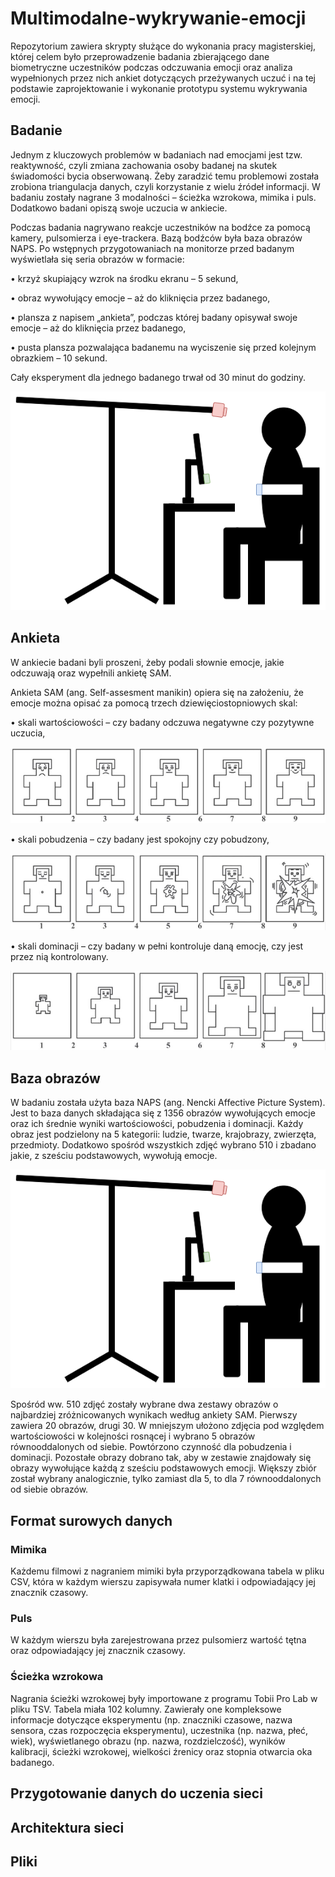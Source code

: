 # Multimodalne-wykrywanie-emocji
Repozytorium zawiera skrypty służące do wykonania pracy magisterskiej, której celem
było przeprowadzenie badania zbierającego dane biometryczne uczestników
podczas odczuwania emocji oraz analiza wypełnionych przez nich ankiet dotyczących
przeżywanych uczuć i na tej podstawie zaprojektowanie i wykonanie prototypu systemu
wykrywania emocji.

## Badanie
Jednym z kluczowych problemów w badaniach nad emocjami jest tzw. reaktywność, czyli
zmiana zachowania osoby badanej na skutek świadomości bycia obserwowaną. Żeby zaradzić temu problemowi została zrobiona triangulacja danych, czyli korzystanie z wielu źródeł informacji.
W badaniu zostały nagrane 3 modalności – ścieżka wzrokowa, mimika i puls. Dodatkowo
badani opiszą swoje uczucia w ankiecie.

Podczas badania nagrywano reakcje uczestników na bodźce za pomocą kamery, pulsomierza i eye-trackera.
Bazą bodźców była baza obrazów NAPS.
Po wstępnych przygotowaniach na monitorze przed badanym wyświetlała się seria obrazów
w formacie:

• krzyż skupiający wzrok na środku ekranu – 5 sekund,

• obraz wywołujący emocje – aż do kliknięcia przez badanego,

• plansza z napisem „ankieta”, podczas której badany opisywał swoje emocje – aż do
kliknięcia przez badanego,

• pusta plansza pozwalająca badanemu na wyciszenie się przed kolejnym obrazkiem –
10 sekund.

Cały eksperyment dla jednego badanego trwał od 30 minut do godziny.

<p align="center">
<img src=".\images\diagramy-stanowisko pomiarowe.drawio.png" alt="test-bench">
</p>

## Ankieta

W ankiecie badani byli proszeni, żeby podali słownie emocje, jakie odczuwają oraz wypełnili ankietę SAM.

Ankieta SAM (ang. Self-assesment manikin) opiera się na założeniu, że emocje można
opisać za pomocą trzech dziewięciostopniowych skal:

• skali wartościowości – czy badany odczuwa negatywne czy pozytywne uczucia,
<p align="center">
<img src=".\images\wartościowość.JPG" alt="wartosciowosc">
</p>
• skali pobudzenia – czy badany jest spokojny czy pobudzony,
<p align="center">
<img src=".\images\pobudzenie.JPG" alt="pobudzenie">
</p>
• skali dominacji – czy badany w pełni kontroluje daną emocję, czy jest przez nią
kontrolowany.
<p align="center">
<img src=".\images\dominacja.JPG" alt="dominacja">
</p>

## Baza obrazów
W badaniu została użyta baza NAPS (ang. Nencki Affective Picture System). Jest to baza danych składająca się z 1356 obrazów wywołujących emocje oraz ich średnie
wyniki wartościowości, pobudzenia i dominacji. Każdy obraz jest podzielony na 5 kategorii:
ludzie, twarze, krajobrazy, zwierzęta, przedmioty. Dodatkowo spośród wszystkich zdjęć
wybrano 510 i zbadano jakie, z sześciu podstawowych, wywołują emocje.

<p align="center">
<img src=".\images\diagramy-stanowisko pomiarowe.drawio.png" alt="NAPS">
</p>

Spośród ww. 510 zdjęć zostały wybrane dwa zestawy obrazów o najbardziej
zróżnicowanych wynikach według ankiety SAM. Pierwszy zawiera 20 obrazów,
drugi 30. W mniejszym ułożono zdjęcia pod względem wartościowości
w kolejności rosnącej i wybrano 5 obrazów równooddalonych od siebie. Powtórzono czynność
dla pobudzenia i dominacji. Pozostałe obrazy dobrano tak, aby w zestawie znajdowały się
obrazy wywołujące każdą z sześciu podstawowych emocji. Większy zbiór został wybrany
analogicznie, tylko zamiast dla 5, to dla 7 równooddalonych od siebie obrazów.

## Format surowych danych
### Mimika
Każdemu filmowi z nagraniem mimiki była przyporządkowana tabela w pliku CSV, która
w każdym wierszu zapisywała numer klatki i odpowiadający jej znacznik czasowy.
### Puls
W każdym wierszu była zarejestrowana przez pulsomierz wartość tętna oraz odpowiadający
jej znacznik czasowy.
### Ścieżka wzrokowa
Nagrania ścieżki wzrokowej były importowane z programu Tobii Pro Lab w pliku TSV.
Tabela miała 102 kolumny. Zawierały one kompleksowe informacje dotyczące eksperymentu
(np. znaczniki czasowe, nazwa sensora, czas rozpoczęcia eksperymentu), uczestnika
(np. nazwa, płeć, wiek), wyświetlanego obrazu (np. nazwa, rozdzielczość), wyników kalibracji,
ścieżki wzrokowej, wielkości źrenicy oraz stopnia otwarcia oka badanego.

## Przygotowanie danych do uczenia sieci



## Architektura sieci

## Pliki

